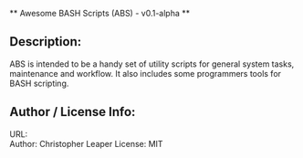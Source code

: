 ** Awesome BASH Scripts (ABS) - v0.1-alpha **

Description:
------------
ABS is intended to be a handy set of utility scripts for general system tasks, maintenance and workflow.
It also includes some programmers tools for BASH scripting.


Author / License Info:
----------------------
URL:		
Author:		Christopher Leaper
License:	MIT

